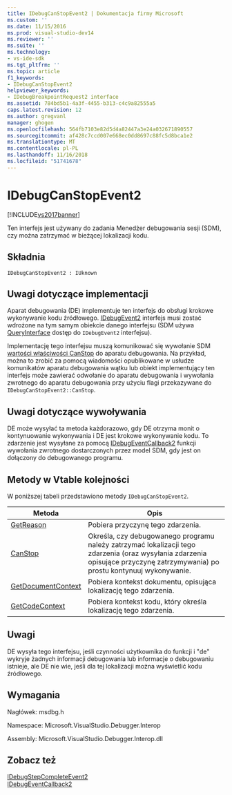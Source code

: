 ```yaml
---
title: IDebugCanStopEvent2 | Dokumentacja firmy Microsoft
ms.custom: ''
ms.date: 11/15/2016
ms.prod: visual-studio-dev14
ms.reviewer: ''
ms.suite: ''
ms.technology:
- vs-ide-sdk
ms.tgt_pltfrm: ''
ms.topic: article
f1_keywords:
- IDebugCanStopEvent2
helpviewer_keywords:
- IDebugBreakpointRequest2 interface
ms.assetid: 784bd5b1-4a3f-4455-b313-c4c9a82555a5
caps.latest.revision: 12
ms.author: gregvanl
manager: ghogen
ms.openlocfilehash: 564fb7103e82d5d4a82447a3e24a032671890557
ms.sourcegitcommit: af428c7ccd007e668ec0dd8697c88fc5d8bca1e2
ms.translationtype: MT
ms.contentlocale: pl-PL
ms.lasthandoff: 11/16/2018
ms.locfileid: "51741678"
---
```

# <a name="idebugcanstopevent2"></a>IDebugCanStopEvent2
[!INCLUDE[vs2017banner](../../../includes/vs2017banner.md)]

Ten interfejs jest używany do zadania Menedżer debugowania sesji (SDM), czy można zatrzymać w bieżącej lokalizacji kodu.  
  
## <a name="syntax"></a>Składnia  
  
```  
IDebugCanStopEvent2 : IUknown  
```  
  
## <a name="notes-for-implementers"></a>Uwagi dotyczące implementacji  
 Aparat debugowania (DE) implementuje ten interfejs do obsługi krokowe wykonywanie kodu źródłowego. [IDebugEvent2](../../../extensibility/debugger/reference/idebugevent2.md) interfejs musi zostać wdrożone na tym samym obiekcie danego interfejsu (SDM używa [QueryInterface](http://msdn.microsoft.com/library/62fce95e-aafa-4187-b50b-e6611b74c3b3) dostęp do `IDebugEvent2` interfejsu).  
  
 Implementację tego interfejsu muszą komunikować się wywołanie SDM [wartości właściwości CanStop](../../../extensibility/debugger/reference/idebugcanstopevent2-canstop.md) do aparatu debugowania. Na przykład, można to zrobić za pomocą wiadomości opublikowane w usłudze komunikatów aparatu debugowania wątku lub obiekt implementujący ten interfejs może zawierać odwołanie do aparatu debugowania i wywołania zwrotnego do aparatu debugowania przy użyciu flagi przekazywane do `IDebugCanStopEvent2::CanStop`.  
  
## <a name="notes-for-callers"></a>Uwagi dotyczące wywoływania  
 DE może wysyłać ta metoda każdorazowo, gdy DE otrzyma monit o kontynuowanie wykonywania i DE jest krokowe wykonywanie kodu. To zdarzenie jest wysyłane za pomocą [IDebugEventCallback2](../../../extensibility/debugger/reference/idebugeventcallback2.md) funkcji wywołania zwrotnego dostarczonych przez model SDM, gdy jest on dołączony do debugowanego programu.  
  
## <a name="methods-in-vtable-order"></a>Metody w Vtable kolejności  
 W poniższej tabeli przedstawiono metody `IDebugCanStopEvent2`.  
  
|Metoda|Opis|  
|------------|-----------------|  
|[GetReason](../../../extensibility/debugger/reference/idebugcanstopevent2-getreason.md)|Pobiera przyczynę tego zdarzenia.|  
|[CanStop](../../../extensibility/debugger/reference/idebugcanstopevent2-canstop.md)|Określa, czy debugowanego programu należy zatrzymać lokalizacji tego zdarzenia (oraz wysyłania zdarzenia opisujące przyczynę zatrzymywania) po prostu kontynuuj wykonywanie.|  
|[GetDocumentContext](../../../extensibility/debugger/reference/idebugcanstopevent2-getdocumentcontext.md)|Pobiera kontekst dokumentu, opisująca lokalizację tego zdarzenia.|  
|[GetCodeContext](../../../extensibility/debugger/reference/idebugcanstopevent2-getcodecontext.md)|Pobiera kontekst kodu, który określa lokalizację tego zdarzenia.|  
  
## <a name="remarks"></a>Uwagi  
 DE wysyła tego interfejsu, jeśli czynności użytkownika do funkcji i "de" wykryje żadnych informacji debugowania lub informacje o debugowaniu istnieje, ale DE nie wie, jeśli dla tej lokalizacji można wyświetlić kodu źródłowego.  
  
## <a name="requirements"></a>Wymagania  
 Nagłówek: msdbg.h  
  
 Namespace: Microsoft.VisualStudio.Debugger.Interop  
  
 Assembly: Microsoft.VisualStudio.Debugger.Interop.dll  
  
## <a name="see-also"></a>Zobacz też  
 [IDebugStepCompleteEvent2](../../../extensibility/debugger/reference/idebugstepcompleteevent2.md)   
 [IDebugEventCallback2](../../../extensibility/debugger/reference/idebugeventcallback2.md)

